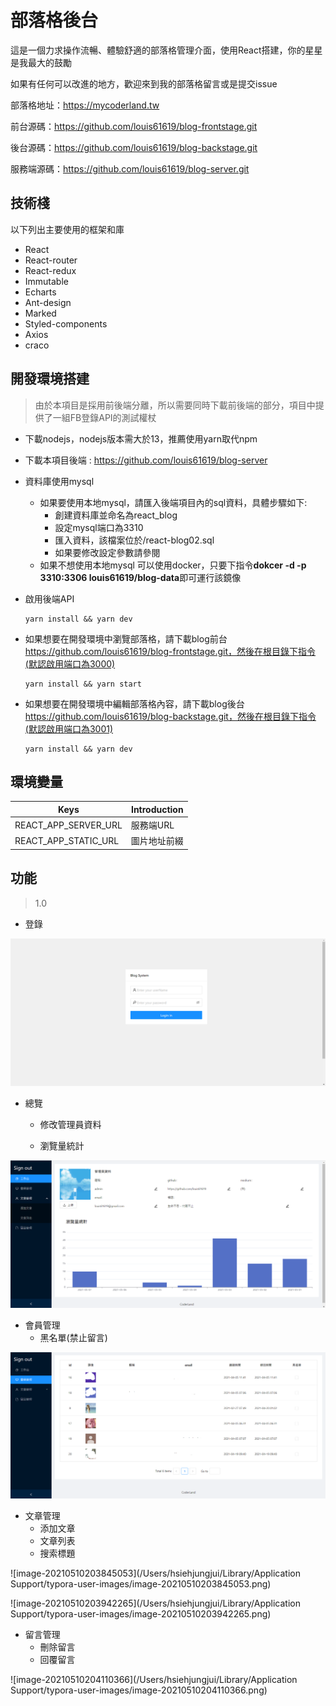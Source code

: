 

 # 部落格後台

這是一個力求操作流暢、體驗舒適的部落格管理介面，使用React搭建，你的星星是我最大的鼓勵

如果有任何可以改進的地方，歡迎來到我的部落格留言或是提交issue

部落格地址：https://mycoderland.tw

前台源碼：https://github.com/louis61619/blog-frontstage.git

後台源碼：https://github.com/louis61619/blog-backstage.git

服務端源碼：https://github.com/louis61619/blog-server.git



## 技術棧

以下列出主要使用的框架和庫

- React
- React-router
- React-redux
- Immutable
- Echarts
- Ant-design
- Marked
- Styled-components
- Axios
- craco



## 開發環境搭建

> 由於本項目是採用前後端分離，所以需要同時下載前後端的部分，項目中提供了一組FB登錄API的測試權杖

- 下載nodejs，nodejs版本需大於13，推薦使用yarn取代npm

- 下載本項目後端 : https://github.com/louis61619/blog-server

- 資料庫使用mysql

  - 如果要使用本地mysql，請匯入後端項目內的sql資料，具體步驟如下:
    - 創建資料庫並命名為react_blog
    - 設定mysql端口為3310
    - 匯入資料，該檔案位於/react-blog02.sql
    - 如果要修改設定參數請參閱
  - 如果不想使用本地mysql 可以使用docker，只要下指令**dokcer -d -p 3310:3306 louis61619/blog-data**即可運行該鏡像

- 啟用後端API

  ```
  yarn install && yarn dev
  ```

- 如果想要在開發環境中瀏覽部落格，請下載blog前台 https://github.com/louis61619/blog-frontstage.git，然後在根目錄下指令(默認啟用端口為3000)

  ```
  yarn install && yarn start
  ```

- 如果想要在開發環境中編輯部落格內容，請下載blog後台 https://github.com/louis61619/blog-backstage.git，然後在根目錄下指令(默認啟用端口為3001)

  ```
  yarn install && yarn dev
  ```

  

## 環境變量

| Keys                 | Introduction |
| -------------------- | ------------ |
| REACT_APP_SERVER_URL | 服務端URL    |
| REACT_APP_STATIC_URL | 圖片地址前綴 |



## 功能

> 1.0

- 登錄

![image-20210507160410319](./images/image-20210507160410319.png)

- 總覽
  - 修改管理員資料

  - 瀏覽量統計

![image-20210507160319127](./images/image-20210507160319127.png)

- 會員管理
  - 黑名單(禁止留言)

![](./images/%E8%9E%A2%E5%B9%95%E6%93%B7%E5%8F%96%E7%95%AB%E9%9D%A2%202021-05-07%20161218.png)

- 文章管理
  - 添加文章
  - 文章列表
  - 搜索標題

![image-20210510203845053](/Users/hsiehjungjui/Library/Application Support/typora-user-images/image-20210510203845053.png)

![image-20210510203942265](/Users/hsiehjungjui/Library/Application Support/typora-user-images/image-20210510203942265.png)

- 留言管理
  - 刪除留言
  - 回覆留言

![image-20210510204110366](/Users/hsiehjungjui/Library/Application Support/typora-user-images/image-20210510204110366.png)